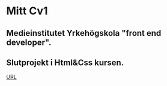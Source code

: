 # Mitt Cv1
## Medieinstitutet Yrkehögskola "front end developer".
## Slutprojekt i Html&Css kursen. 

[URL](https://saraekman.github.io/)